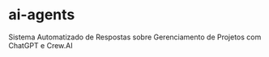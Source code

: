 # ai-agents
Sistema Automatizado de Respostas sobre Gerenciamento de Projetos com ChatGPT e Crew.AI
